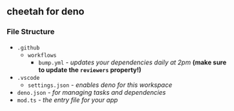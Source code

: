 ## cheetah for deno

### File Structure

- `.github`
  - `workflows`
    - `bump.yml` *- updates your dependencies daily at 2pm* **(make sure to update the `reviewers` property!)**
- `.vscode`
  - `settings.json` *- enables deno for this workspace*
- `deno.json` *- for managing tasks and dependencies*
- `mod.ts` *- the entry file for your app*
